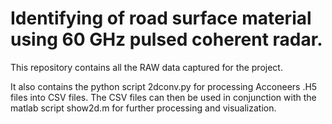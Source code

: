 # Identifying of road surface material using 60 GHz pulsed coherent radar.
This repository contains all the RAW data captured for the project. 

It also contains the python script 2dconv.py for processing Acconeers .H5 files into CSV files.
The CSV files can then be used in conjunction with the matlab script show2d.m for further processing and visualization.
